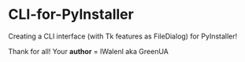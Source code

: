 CLI-for-PyInstaller
===================

Creating a CLI interface (with Tk features as FileDialog) for PyInstaller!

Thank for all! Your __author__ = lWalenl aka GreenUA

